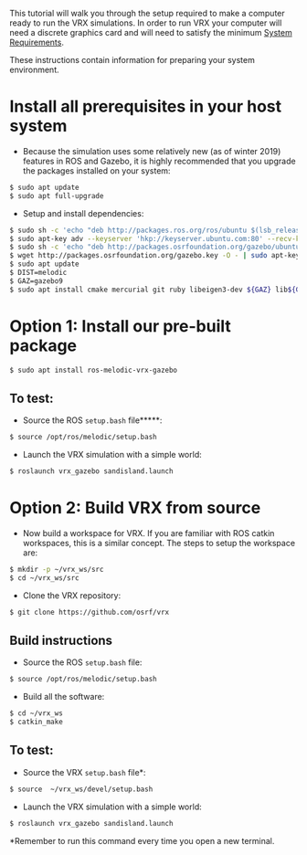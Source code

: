 This tutorial will walk you through the setup required to make a computer ready to run the VRX simulations. In order to run VRX your computer will need a discrete graphics card and will need to satisfy the minimum [System Requirements](https://github.com/osrf/vrx/wiki/system_requirements).

These instructions contain information for preparing your system environment.

# Install all prerequisites in your host system #

* Because the simulation uses some relatively new (as of winter 2019) features in ROS and Gazebo, it is highly recommended that you upgrade the packages installed on your system:

```bash
$ sudo apt update
$ sudo apt full-upgrade
```


* Setup and install dependencies:


```bash
$ sudo sh -c 'echo "deb http://packages.ros.org/ros/ubuntu $(lsb_release -sc) main" > /etc/apt/sources.list.d/ros-latest.list'
$ sudo apt-key adv --keyserver 'hkp://keyserver.ubuntu.com:80' --recv-key C1CF6E31E6BADE8868B172B4F42ED6FBAB17C654
$ sudo sh -c 'echo "deb http://packages.osrfoundation.org/gazebo/ubuntu-stable `lsb_release -cs` main" > /etc/apt/sources.list.d/gazebo-stable.list'
$ wget http://packages.osrfoundation.org/gazebo.key -O - | sudo apt-key add -
$ sudo apt update
$ DIST=melodic
$ GAZ=gazebo9
$ sudo apt install cmake mercurial git ruby libeigen3-dev ${GAZ} lib${GAZ}-dev pkg-config python ros-${DIST}-gazebo-plugins ros-${DIST}-gazebo-ros ros-${DIST}-hector-gazebo-plugins ros-${DIST}-joy ros-${DIST}-joy-teleop ros-${DIST}-key-teleop ros-${DIST}-robot-localization ros-${DIST}-robot-state-publisher ros-${DIST}-joint-state-publisher ros-${DIST}-rviz ros-${DIST}-ros-base ros-${DIST}-teleop-tools ros-${DIST}-teleop-twist-keyboard ros-${DIST}-velodyne-simulator ros-${DIST}-xacro ros-${DIST}-rqt ros-${DIST}-rqt-common-plugins protobuf-compiler
```

# Option 1: Install our pre-built package

```bash
$ sudo apt install ros-melodic-vrx-gazebo
```

## To test:

* Source the ROS `setup.bash` file*****:

```bash
$ source /opt/ros/melodic/setup.bash
```

* Launch the VRX simulation with a simple world:

```bash
$ roslaunch vrx_gazebo sandisland.launch
```


# Option 2: Build VRX from source

* Now build a workspace for VRX. If you are familiar with ROS catkin
workspaces, this is a similar concept. The steps to setup the workspace are:

```bash
$ mkdir -p ~/vrx_ws/src
$ cd ~/vrx_ws/src
```

* Clone the VRX repository:

```bash
$ git clone https://github.com/osrf/vrx
```

## Build instructions ##

* Source the ROS `setup.bash` file:

```bash
$ source /opt/ros/melodic/setup.bash
```

* Build all the software:

```bash
$ cd ~/vrx_ws
$ catkin_make
```

## To test:

* Source the VRX `setup.bash` file*:

```bash
$ source  ~/vrx_ws/devel/setup.bash
```

* Launch the VRX simulation with a simple world:

```bash
$ roslaunch vrx_gazebo sandisland.launch
```

*Remember to run this command every time you open a new terminal.